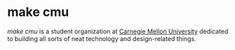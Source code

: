 # make cmu

*make cmu* is a student organization at [Carnegie Mellon University](http://cmu.edu) dedicated to building all sorts of neat technology and design-related things.
